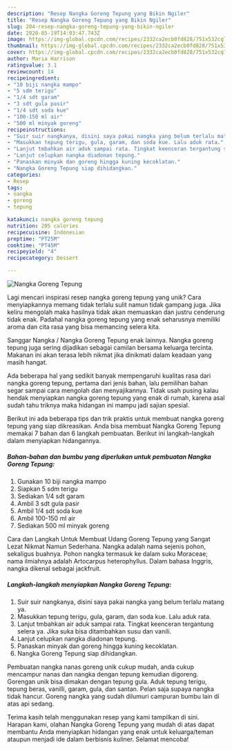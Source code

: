 ```yaml
---
description: "Resep Nangka Goreng Tepung yang Bikin Ngiler"
title: "Resep Nangka Goreng Tepung yang Bikin Ngiler"
slug: 204-resep-nangka-goreng-tepung-yang-bikin-ngiler
date: 2020-05-19T14:03:47.743Z
image: https://img-global.cpcdn.com/recipes/2332ca2ecb0fd828/751x532cq70/nangka-goreng-tepung-foto-resep-utama.jpg
thumbnail: https://img-global.cpcdn.com/recipes/2332ca2ecb0fd828/751x532cq70/nangka-goreng-tepung-foto-resep-utama.jpg
cover: https://img-global.cpcdn.com/recipes/2332ca2ecb0fd828/751x532cq70/nangka-goreng-tepung-foto-resep-utama.jpg
author: Maria Harrison
ratingvalue: 3.1
reviewcount: 14
recipeingredient:
- "10 biji nangka mampo"
- "5 sdm terigu"
- "1/4 sdt garam"
- "3 sdt gula pasir"
- "1/4 sdt soda kue"
- "100-150 ml air"
- "500 ml minyak goreng"
recipeinstructions:
- "Suir suir nangkanya, disini saya pakai nangka yang belum terlalu matang ya."
- "Masukkan tepung terigu, gula, garam, dan soda kue. Lalu aduk rata."
- "Lanjut tmbahkan air aduk sampai rata. Tingkat keenceran tergantung selera ya. Jika suka bisa ditambahkan susu dan vanili."
- "Lanjut celupkan nangka diadonan tepung."
- "Panaskan minyak dan goreng hingga kuning kecoklatan."
- "Nangka Goreng Tepung siap dihidangkan."
categories:
- Resep
tags:
- nangka
- goreng
- tepung

katakunci: nangka goreng tepung 
nutrition: 205 calories
recipecuisine: Indonesian
preptime: "PT25M"
cooktime: "PT45M"
recipeyield: "4"
recipecategory: Dessert

---
```



![Nangka Goreng Tepung](https://img-global.cpcdn.com/recipes/2332ca2ecb0fd828/751x532cq70/nangka-goreng-tepung-foto-resep-utama.jpg)

Lagi mencari inspirasi resep nangka goreng tepung yang unik? Cara menyiapkannya memang tidak terlalu sulit namun tidak gampang juga. Jika keliru mengolah maka hasilnya tidak akan memuaskan dan justru cenderung tidak enak. Padahal nangka goreng tepung yang enak seharusnya memiliki aroma dan cita rasa yang bisa memancing selera kita.

Sanggar Nangka / Nangka Goreng Tepung enak lainnya. Nangka goreng tepung juga sering dijadikan sebagai camilan bersama keluarga tercinta. Makanan ini akan terasa lebih nikmat jika dinikmati dalam keadaan yang masih hangat.

Ada beberapa hal yang sedikit banyak mempengaruhi kualitas rasa dari nangka goreng tepung, pertama dari jenis bahan, lalu pemilihan bahan segar sampai cara mengolah dan menyajikannya. Tidak usah pusing kalau hendak menyiapkan nangka goreng tepung yang enak di rumah, karena asal sudah tahu triknya maka hidangan ini mampu jadi sajian spesial.


Berikut ini ada beberapa tips dan trik praktis untuk membuat nangka goreng tepung yang siap dikreasikan. Anda bisa membuat Nangka Goreng Tepung memakai 7 bahan dan 6 langkah pembuatan. Berikut ini langkah-langkah dalam menyiapkan hidangannya.

<!--inarticleads1-->

##### Bahan-bahan dan bumbu yang diperlukan untuk pembuatan Nangka Goreng Tepung:

1. Gunakan 10 biji nangka mampo
1. Siapkan 5 sdm terigu
1. Sediakan 1/4 sdt garam
1. Ambil 3 sdt gula pasir
1. Ambil 1/4 sdt soda kue
1. Ambil 100-150 ml air
1. Sediakan 500 ml minyak goreng


Cara dan Langkah Untuk Membuat Udang Goreng Tepung yang Sangat Lezat Nikmat Namun Sederhana. Nangka adalah nama sejenis pohon, sekaligus buahnya. Pohon nangka termasuk ke dalam suku Moraceae; nama ilmiahnya adalah Artocarpus heterophyllus. Dalam bahasa Inggris, nangka dikenal sebagai jackfruit. 

<!--inarticleads2-->

##### Langkah-langkah menyiapkan Nangka Goreng Tepung:

1. Suir suir nangkanya, disini saya pakai nangka yang belum terlalu matang ya.
1. Masukkan tepung terigu, gula, garam, dan soda kue. Lalu aduk rata.
1. Lanjut tmbahkan air aduk sampai rata. Tingkat keenceran tergantung selera ya. Jika suka bisa ditambahkan susu dan vanili.
1. Lanjut celupkan nangka diadonan tepung.
1. Panaskan minyak dan goreng hingga kuning kecoklatan.
1. Nangka Goreng Tepung siap dihidangkan.


Pembuatan nangka nanas goreng unik cukup mudah, anda cukup mencampur nanas dan nangka dengan tepung kemudian digoreng. Gorengan unik bisa dimakan dengan tepung gula. Aduk tepung terigu, tepung beras, vanilli, garam, gula, dan santan. Pelan saja supaya nangka tidak hancur. Goreng nangka yang sudah dilumuri campuran bumbu lain di atas api sedang. 

Terima kasih telah menggunakan resep yang kami tampilkan di sini. Harapan kami, olahan Nangka Goreng Tepung yang mudah di atas dapat membantu Anda menyiapkan hidangan yang enak untuk keluarga/teman ataupun menjadi ide dalam berbisnis kuliner. Selamat mencoba!

